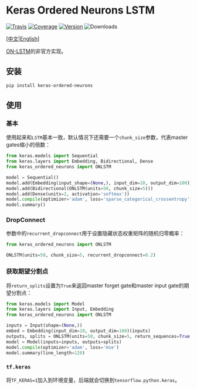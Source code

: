 # Keras Ordered Neurons LSTM

[![Travis](https://travis-ci.org/CyberZHG/keras-ordered-neurons.svg)](https://travis-ci.org/CyberZHG/keras-ordered-neurons)
[![Coverage](https://coveralls.io/repos/github/CyberZHG/keras-ordered-neurons/badge.svg?branch=master)](https://coveralls.io/github/CyberZHG/keras-ordered-neurons)
[![Version](https://img.shields.io/pypi/v/keras-ordered-neurons.svg)](https://pypi.org/project/keras-ordered-neurons/)
![Downloads](https://img.shields.io/pypi/dm/keras-ordered-neurons.svg)

\[[中文](https://github.com/CyberZHG/keras-ordered-neurons/blob/master/README.zh-CN.md)|[English](https://github.com/CyberZHG/keras-ordered-neurons/blob/master/README.md)\]

[ON-LSTM](https://openreview.net/pdf?id=B1l6qiR5F7)的非官方实现。

## 安装

```bash
pip install keras-ordered-neurons
```

## 使用

### 基本

使用起来和`LSTM`基本一致，默认情况下还需要一个`chunk_size`参数，代表master gates缩小的倍数：

```python
from keras.models import Sequential
from keras.layers import Embedding, Bidirectional, Dense
from keras_ordered_neurons import ONLSTM

model = Sequential()
model.add(Embedding(input_shape=(None,), input_dim=10, output_dim=100))
model.add(Bidirectional(ONLSTM(units=50, chunk_size=5)))
model.add(Dense(units=2, activation='softmax'))
model.compile(optimizer='adam', loss='sparse_categorical_crossentropy')
model.summary()
```

### DropConnect

参数中的`recurrent_dropconnect`用于设置隐藏状态权重矩阵的随机归零概率：

```python
from keras_ordered_neurons import ONLSTM

ONLSTM(units=50, chunk_size=5, recurrent_dropconnect=0.2)
```

### 获取期望分割点

将`return_splits`设置为`True`来返回master forget gate和master input gate的期望分割点：

```python
from keras.models import Model
from keras.layers import Input, Embedding
from keras_ordered_neurons import ONLSTM

inputs = Input(shape=(None,))
embed = Embedding(input_dim=10, output_dim=100)(inputs)
outputs, splits = ONLSTM(units=50, chunk_size=5, return_sequences=True, return_splits=True)(embed)
model = Model(inputs=inputs, outputs=splits)
model.compile(optimizer='adam', loss='mse')
model.summary(line_length=120)
```

### `tf.keras`

将`TF_KERAS=1`加入到环境变量，后端就会切换到`tensorflow.python.keras`。
